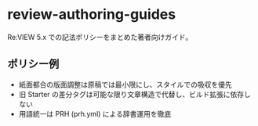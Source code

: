 # review-authoring-guides

Re:VIEW 5.x での記法ポリシーをまとめた著者向けガイド。

## ポリシー例
- 紙面都合の版面調整は原稿では最小限にし、スタイルでの吸収を優先
- 旧 Starter の差分タグは可能な限り文章構造で代替し、ビルド拡張に依存しない
- 用語統一は PRH (prh.yml) による辞書運用を徹底
